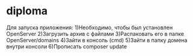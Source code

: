 # diploma
Для запуска приложения:
1)Необходимо, чтобы был установлен OpenServer
2)Загрузить архив с файлами
3)Распаковать его в папке OpenServer/domains
4)Зайти в консоль (cmd)
5)Зайти в папку домена внутри консоли
6)Прописать composer update
